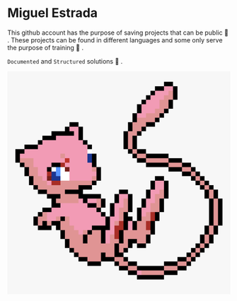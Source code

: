 # Miguel Estrada
This github account has the purpose of saving projects that can be public :notebook_with_decorative_cover: .
These projects can be found in different languages and some only serve the purpose of training :open_file_folder: .

`Documented` and `Structured` solutions :page_with_curl: .


!["Image"](docs/img/image-3.png)

